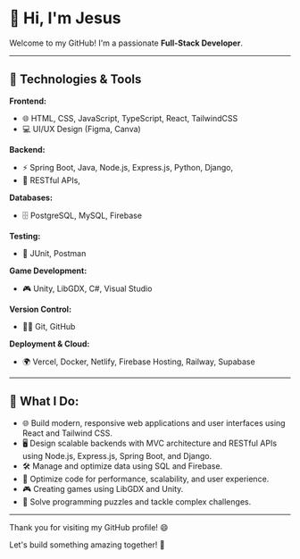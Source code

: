 # 👋 Hi, I'm Jesus
Welcome to my GitHub! I'm a passionate **Full-Stack Developer**.

---

## 🔧 Technologies & Tools

**Frontend:**
- 🌐 HTML, CSS, JavaScript, TypeScript, React, TailwindCSS
- 💻 UI/UX Design (Figma, Canva)

**Backend:**
- ⚡ Spring Boot, Java, Node.js, Express.js, Python, Django,
- 🔧 RESTful APIs,

**Databases:**
- 🗄️ PostgreSQL, MySQL, Firebase

**Testing:**
- 🚀 JUnit, Postman

**Game Development:**
- 🎮 Unity, LibGDX, C#, Visual Studio

**Version Control:**
- 🧑‍💻 Git, GitHub

**Deployment & Cloud:**
- 🌍 Vercel, Docker, Netlify, Firebase Hosting, Railway, Supabase

---

## 🌟 What I Do:
- 🌐 Build modern, responsive web applications and user interfaces using React and Tailwind CSS.
- 🖥️ Design scalable backends with MVC architecture and RESTful APIs using Node.js, Express.js, Spring Boot, and Django.
- 🛠️ Manage and optimize data using SQL and Firebase.
- 🚀 Optimize code for performance, scalability, and user experience.
- 🎮 Creating games using LibGDX and Unity.
- 🧩 Solve programming puzzles and tackle complex challenges.

---

Thank you for visiting my GitHub profile! 😄

Let's build something amazing together! 🚀
